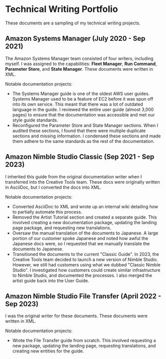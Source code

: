# Technical Writing Portfolio
These documents are a sampling of my technical writing projects.

## Amazon Systems Manager (July 2020 - Sep 2021)
The Amazon Systems Manager team consisted of four writers, including myself. I was assigned to the capabilities: **Fleet Manager**, **Run Command**, **Parameter Store**, and **State Manager**. These documents were written in XML.

Notable documentation projects:
* The Systems Manager guide is one of the oldest AWS user guides. Systems Manager used to be a feature of EC2 before it was spun off into its own service. This meant that there was a lot of outdated language in the guide. I reviewed the entire user guide (almost 3,000 pages) to ensure that the documentation was accessible and met our style guide standards.
* Reconfigured the Parameter Store and State Manager sections. When I audited these sections, I found that there were multiple duplicate sections and missing information. I condensed these sections and made them adhere to the same standards as the rest of the documentation.

## Amazon Nimble Studio Classic (Sep 2021 - Sep 2023)
I inherited this guide from the original documentation writer when I transferred into the Creative Tools team. These docs were originally written in AsciiDoc, but I converted the docs into XML.

Notable documentation projects:
* Converted AsciiDoc to XML and wrote up an internal wiki detailing how to partially automate this process.
* Removed the Artist Tutorial section and created a separate guide. This involved creating a new documentation package, updating the landing page package, and requesting new translations.
* Oversaw the manual translation of the documents to Japanese. A large portion of our customer spoke Japanese and noted how awful the Japanese docs were, so I requested that we manually translate the documents to Japanese.
* Transitioned the documents to the current "Classic Guide". In 2023, the Creative Tools team decided to launch a new version of Nimble Studio. However, we still had customers using what we dubbed "Classic Nimble Studio". I investigated how customers could create similar infrastructure to Nimble Studio, and documented the processes. I also merged the artist guide back into the User Guide.

## Amazon Nimble Studio File Transfer (April 2022 - Sep 2023)
I was the original writer for these documents. These documents were written in XML.

Notable documentation projects:
* Wrote the File Transfer guide from scratch. This involved requesting a new package, updating the landing page, requesting translations, and creating new entities for the guide.
